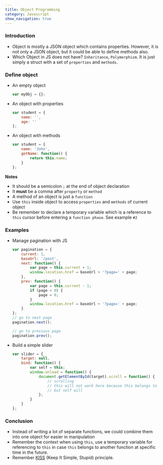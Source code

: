 ```yaml
---
title: Object Programming
category: Javascript
show_navigation: true
---
```


### Introduction
- Object is mostly a JSON object which contains properties. However, it is not only
a JSON object, but it could be able to define methods also.
- Which Object in JS does not have? `Inheritance`, `Polymorphism`. It is just simply
a struct with a set of `properties` and `methods`.

### Define object
- An empty object

  ```javascript
  var myObj = {};
  ```

- An object with properties

  ```javascript
  var student = {
      name: '',
      age: ''
  };
  ```

- An object with methods

  ```javascript
  var student = {
      name: 'John',
      getName: function() {
          return this.name;
      }
  };
  ```

**Notes**
- It should be a semicolon `;` at the end of object declaration
- It **must** be a comma after `property` or `method`
- A method of an object is just a `function`
- Use `this` inside object to access `properties` and `methods` of current object
- Be remember to declare a temporary variable which is a reference to `this` cursor before entering a `function phase`. See example `#2`

### Examples
- Manage pagination with JS

  ```javascript
  var pagination = {
      current: 1,
      baseUrl: '/post',
      next: function() {
          var page = this.current + 1;
          window.location.href = baseUrl + '?page=' + page;
      },
      prev: function() {
          var page = this.current - 1;
          if (page < 0) {
              page = 0;
          }
          window.location.href = baseUrl + '?page=' + page;
      }
  };
  // go to next page
  pagination.next();

  // go to previous page
  pagination.prev();
  ```

- Build a simple slider

  ```javascript
  var slider = {
      target: null,
      bind: function() {
          var self = this;
          window.onload = function() {
              document.getElementById(target).scroll = function() {
                  // scrolling
                  // this will not work here because this belongs to current function
                  // but self will
              };
          }
      }
  };
  ```

### Conclusion
- Instead of writing a lot of separate functions, we could combine them into one object for easier in manipulation
- Remember the context when using `this`, use a temporary variable for referencing to `this` in case `this` belongs to another function at specific time in the future.
- Remember [KISS](https://en.wikipedia.org/wiki/KISS_principle) (Keep It Simple, Stupid) principle.
